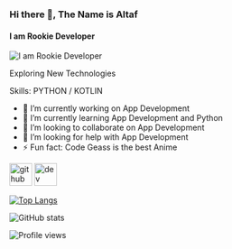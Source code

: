 ### Hi there 👋, The Name is Altaf
#### I am Rookie Developer

![I am Rookie Developer](https://camo.githubusercontent.com/980fbf22a352b8d5901771ab3eae644fa2a6fffa9022a3b87ddb19ea00b19bf7/68747470733a2f2f7374617469632e77696b69612e6e6f636f6f6b69652e6e65742f636f646567656173732f696d616765732f332f33322f4f72616e67655f41735f4f72616e67655f4661726d65722e706e67)

Exploring New Technologies

Skills: PYTHON / KOTLIN

- 🔭 I’m currently working on App Development 
- 🌱 I’m currently learning App Development and Python 
- 👯 I’m looking to collaborate on App Development 
- 🤔 I’m looking for help with App Development  
- ⚡ Fun fact: Code Geass is the best Anime 


[<img src='https://cdn.jsdelivr.net/npm/simple-icons@3.0.1/icons/github.svg' alt='github' height='40'>](https://github.com/Altaf-01)  [<img src='https://cdn.jsdelivr.net/npm/simple-icons@3.0.1/icons/dev-dot-to.svg' alt='dev' height='40'>](https://dev.to/altaf01)  

[![Top Langs](https://github-readme-stats.vercel.app/api/top-langs/?username=Altaf-01)](https://github.com/anuraghazra/github-readme-stats)

![GitHub stats](https://github-readme-stats.vercel.app/api?username=Altaf-01&show_icons=true&count_private=true)  

![Profile views](https://gpvc.arturio.dev/Altaf-01)  

<!---
Altaf-01/Altaf-01 is a ✨ special ✨ repository because its `README.md` (this file) appears on your GitHub profile.
You can click the Preview link to take a look at your changes.
--->

